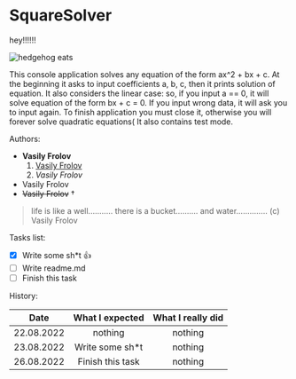 # SquareSolver

hey!!!!!!

<picture>
  <img alt="hedgehog eats" src="https://c.tenor.com/_0CKYTCvTswAAAAC/%D0%B5%D0%B6-%D0%B5%D1%81%D1%82.gif">
</picture>

This console application solves any equation of the form ax^2 + bx + c. At the beginning it asks to input coefficients a, b, c, then it prints solution of equation. It also considers the linear case: so, if you input a == 0, it will solve equation of the form bx + c = 0. If you input wrong data, it will ask you to input again. To finish application you must close it, otherwise you will forever solve quadratic equations( It also contains test mode.

Authors:
- **Vasily Frolov**
  1. [Vasily Frolov](https://pages.github.com/phrolow)
  2. *Vasily Frolov*
- Vasily Frolov
- ~~Vasily Frolov~~ †

> life is like a well........... there is a bucket.......... and water..............
> (с) Vasily Frolov

Tasks list:
- [x] Write some sh\*t :+1:
- [ ] Write readme.md
- [ ] Finish this task

History:

|    Date    | What I expected    | What I really did    |
| :--------: | :----------------: | :------------------: |
| 22.08.2022 | nothing            | nothing              |
| 23.08.2022 | Write some sh\*t   | nothing              |
| 26.08.2022 | Finish this task   | nothing              |
